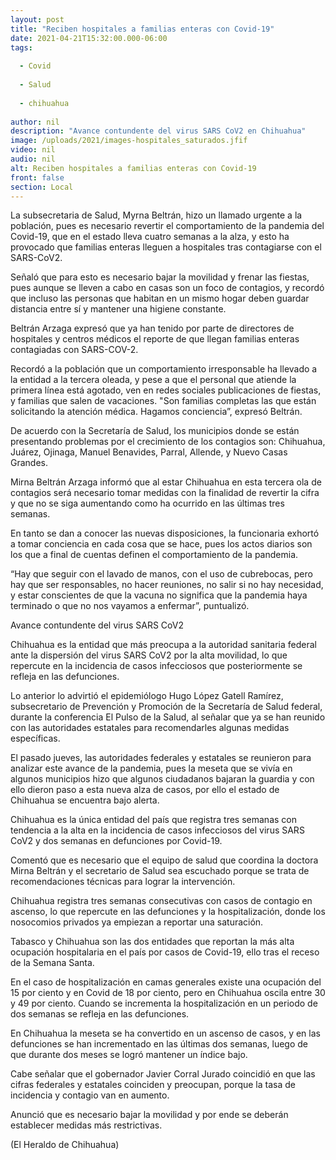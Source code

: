 ```yaml
---
layout: post
title: "Reciben hospitales a familias enteras con Covid-19"
date: 2021-04-21T15:32:00.000-06:00
tags:
  
  - Covid
  
  - Salud
  
  - chihuahua
  
author: nil
description: "Avance contundente del virus SARS CoV2 en Chihuahua"
image: /uploads/2021/images-hospitales_saturados.jfif
video: nil
audio: nil
alt: Reciben hospitales a familias enteras con Covid-19
front: false
section: Local
---
```


La subsecretaria de Salud, Myrna Beltrán, hizo un llamado urgente a la población, pues es necesario revertir el comportamiento de la pandemia del Covid-19, que en el estado lleva cuatro semanas a la alza, y esto ha provocado que familias enteras lleguen a hospitales tras contagiarse con el SARS-CoV2.

Señaló que para esto es necesario bajar la movilidad y frenar las fiestas, pues aunque se lleven a cabo en casas son un foco de contagios, y recordó que incluso las personas que habitan en un mismo hogar deben guardar distancia entre sí y mantener una higiene constante.

Beltrán Arzaga expresó que ya han tenido por parte de directores de hospitales y centros médicos el reporte de que llegan familias enteras contagiadas con SARS-COV-2.

Recordó a la población que un comportamiento irresponsable ha llevado a la entidad a la tercera oleada, y pese a que el personal que atiende la primera línea está agotado, ven en redes sociales publicaciones de fiestas, y familias que salen de vacaciones.
"Son familias completas las que están solicitando la atención médica. Hagamos conciencia”, expresó Beltrán.

De acuerdo con la Secretaría de Salud, los municipios donde se están presentando problemas por el crecimiento de los contagios son: Chihuahua, Juárez, Ojinaga, Manuel Benavides, Parral, Allende, y Nuevo Casas Grandes.

Mirna Beltrán Arzaga informó que al estar Chihuahua en esta tercera ola de contagios será necesario tomar medidas con la finalidad de revertir la cifra y que no se siga aumentando como ha ocurrido en las últimas tres semanas.

En tanto se dan a conocer las nuevas disposiciones, la funcionaria exhortó a tomar conciencia en cada cosa que se hace, pues los actos diarios son los que a final de cuentas definen el comportamiento de la pandemia.

“Hay que seguir con el lavado de manos, con el uso de cubrebocas, pero hay que ser responsables, no hacer reuniones, no salir si no hay necesidad, y estar conscientes de que la vacuna no significa que la pandemia haya terminado o que no nos vayamos a enfermar”, puntualizó.

Avance contundente del virus SARS CoV2

Chihuahua es la entidad que más preocupa a la autoridad sanitaria federal ante la dispersión del virus SARS CoV2 por la alta movilidad, lo que repercute en la incidencia de casos infecciosos que posteriormente se refleja en las defunciones.

Lo anterior lo advirtió el epidemiólogo Hugo López Gatell Ramírez, subsecretario de Prevención y Promoción de la Secretaría de Salud federal, durante la conferencia El Pulso de la Salud, al señalar que ya se han reunido con las autoridades estatales para recomendarles algunas medidas específicas.

El pasado jueves, las autoridades federales y estatales se reunieron para analizar este avance de la pandemia, pues la meseta que se vivía en algunos municipios hizo que algunos ciudadanos bajaran la guardia y con ello dieron paso a esta nueva alza de casos, por ello el estado de Chihuahua se encuentra bajo alerta.

Chihuahua es la única entidad del país que registra tres semanas con tendencia a la alta en la incidencia de casos infecciosos del virus SARS CoV2 y dos semanas en defunciones por Covid-19.

Comentó que es necesario que el equipo de salud que coordina la doctora Mirna Beltrán y el secretario de Salud sea escuchado porque se trata de recomendaciones técnicas para lograr la intervención.

Chihuahua registra tres semanas consecutivas con casos de contagio en ascenso, lo que repercute en las defunciones y la hospitalización, donde los nosocomios privados ya empiezan a reportar una saturación.

Tabasco y Chihuahua son las dos entidades que reportan la más alta ocupación hospitalaria en el país por casos de Covid-19, ello tras el receso de la Semana Santa.

En el caso de hospitalización en camas generales existe una ocupación del 15 por ciento y en Covid de 18 por ciento, pero en Chihuahua oscila entre 30 y 49 por ciento. Cuando se incrementa la hospitalización en un periodo de dos semanas se refleja en las defunciones.

En Chihuahua la meseta se ha convertido en un ascenso de casos, y en las defunciones se han incrementado en las últimas dos semanas, luego de que durante dos meses se logró mantener un índice bajo.

Cabe señalar que el gobernador Javier Corral Jurado coincidió en que las cifras federales y estatales coinciden y preocupan, porque la tasa de incidencia y contagio van en aumento.

Anunció que es necesario bajar la movilidad y por ende se deberán establecer medidas más restrictivas.

(El Heraldo de Chihuahua)